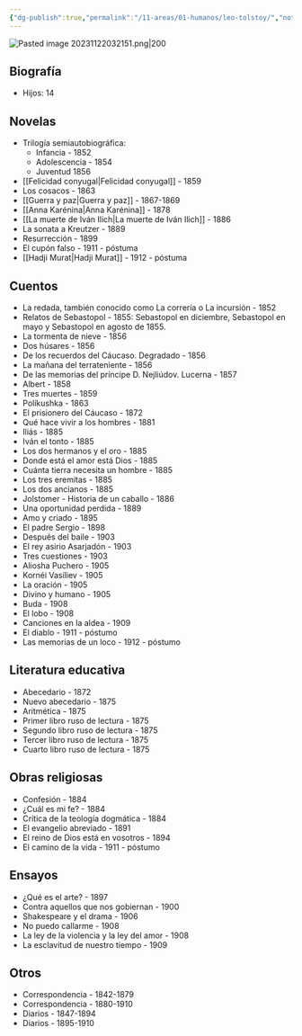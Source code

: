 ```yaml
---
{"dg-publish":true,"permalink":"/11-areas/01-humanos/leo-tolstoy/","noteIcon":""}
---
```


![Pasted image 20231122032151.png|200](/img/user/02%20Image/Pasted%20image%2020231122032151.png)
## Biografía
- Hijos: 14
## Novelas
- Trilogía semiautobiográfica:
	- Infancia - 1852
	- Adolescencia - 1854
	- Juventud 1856
- [[Felicidad conyugal\|Felicidad conyugal]] - 1859
- Los cosacos - 1863
- [[Guerra y paz\|Guerra y paz]] - 1867-1869
- [[Anna Karénina\|Anna Karénina]] - 1878
- [[La muerte de Iván Ilich\|La muerte de Iván Ilich]] - 1886
- La sonata a Kreutzer - 1889
- Resurrección - 1899
- El cupón falso - 1911 - póstuma
- [[Hadji Murat\|Hadji Murat]] - 1912 - póstuma
## Cuentos
- La redada, también conocido como La correría o La incursión - 1852
- Relatos de Sebastopol - 1855: Sebastopol en diciembre, Sebastopol en mayo y Sebastopol en agosto de 1855.
- La tormenta de nieve - 1856
- Dos húsares - 1856
- De los recuerdos del Cáucaso. Degradado - 1856
- La mañana del terrateniente - 1856
- De las memorias del príncipe D. Nejliúdov. Lucerna - 1857
- Albert - 1858
- Tres muertes - 1859
- Políkushka - 1863
- El prisionero del Cáucaso - 1872
- Qué hace vivir a los hombres - 1881
- Iliás - 1885
- Iván el tonto - 1885
- Los dos hermanos y el oro - 1885
- Donde está el amor está Dios - 1885
- Cuánta tierra necesita un hombre - 1885
- Los tres eremitas - 1885
- Los dos ancianos - 1885
- Jolstomer - Historia de un caballo - 1886
- Una oportunidad perdida - 1889
- Amo y criado - 1895
- El padre Sergio - 1898
- Después del baile - 1903
- El rey asirio Asarjadón - 1903
- Tres cuestiones - 1903
- Aliosha Puchero - 1905
- Kornéi Vasíliev - 1905
- La oración - 1905
- Divino y humano - 1905
- Buda - 1908
- El lobo - 1908
- Canciones en la aldea - 1909
- El diablo - 1911 - póstumo
- Las memorias de un loco - 1912 - póstumo
## Literatura educativa
- Abecedario - 1872
- Nuevo abecedario - 1875
- Aritmética - 1875
- Primer libro ruso de lectura - 1875
- Segundo libro ruso de lectura - 1875
- Tercer libro ruso de lectura - 1875
- Cuarto libro ruso de lectura - 1875
## Obras religiosas
- Confesión - 1884
- ¿Cuál es mi fe? - 1884
- Crítica de la teología dogmática - 1884
- El evangelio abreviado - 1891
- El reino de Dios está en vosotros - 1894
- El camino de la vida - 1911 - póstumo
## Ensayos
- ¿Qué es el arte? - 1897
- Contra aquellos que nos gobiernan - 1900
- Shakespeare y el drama - 1906
- No puedo callarme - 1908
- La ley de la violencia y la ley del amor - 1908
- La esclavitud de nuestro tiempo - 1909
## Otros
- Correspondencia - 1842-1879
- Correspondencia - 1880-1910
- Diarios - 1847-1894
- Diarios - 1895-1910